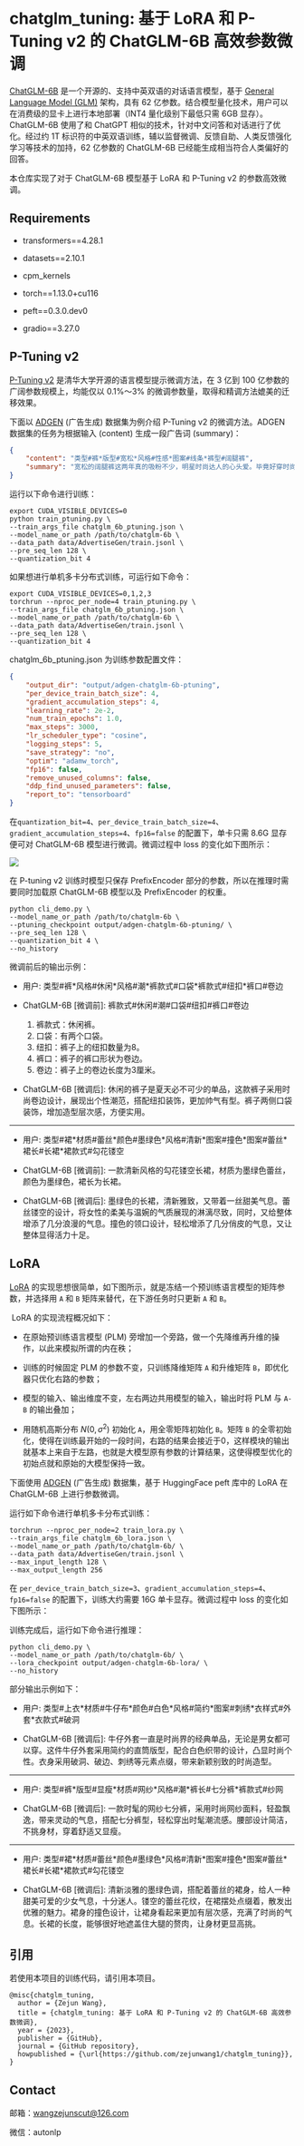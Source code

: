 # chatglm_tuning: 基于 LoRA 和 P-Tuning v2 的 ChatGLM-6B 高效参数微调

[ChatGLM-6B](https://github.com/THUDM/ChatGLM-6B) 是一个开源的、支持中英双语的对话语言模型，基于 [General Language Model (GLM)](https://github.com/THUDM/GLM) 架构，具有 62 亿参数。结合模型量化技术，用户可以在消费级的显卡上进行本地部署（INT4 量化级别下最低只需 6GB 显存）。 ChatGLM-6B 使用了和 ChatGPT 相似的技术，针对中文问答和对话进行了优化。经过约 1T 标识符的中英双语训练，辅以监督微调、反馈自助、人类反馈强化学习等技术的加持，62 亿参数的 ChatGLM-6B 已经能生成相当符合人类偏好的回答。

本仓库实现了对于 ChatGLM-6B 模型基于 LoRA 和 P-Tuning v2 的参数高效微调。

## Requirements

- transformers==4.28.1

- datasets==2.10.1

- cpm_kernels

- torch==1.13.0+cu116

- peft==0.3.0.dev0

- gradio==3.27.0

## P-Tuning v2

[P-Tuning v2](https://github.com/THUDM/P-tuning-v2) 是清华大学开源的语言模型提示微调方法，在 3 亿到 100 亿参数的广阔参数规模上，均能仅以 0.1%～3% 的微调参数量，取得和精调方法媲美的迁移效果。

下面以 [ADGEN](https://aclanthology.org/D19-1321.pdf) (广告生成) 数据集为例介绍 P-Tuning v2 的微调方法。ADGEN 数据集的任务为根据输入 (content) 生成一段广告词 (summary)：

```json
{
    "content": "类型#裤*版型#宽松*风格#性感*图案#线条*裤型#阔腿裤", 
    "summary": "宽松的阔腿裤这两年真的吸粉不少，明星时尚达人的心头爱。毕竟好穿时尚，谁都能穿出腿长2米的效果宽松的裤腿，当然是遮肉小能手啊。上身随性自然不拘束，面料亲肤舒适贴身体验感棒棒哒。系带部分增加设计看点，还让单品的设计感更强。腿部线条若隐若现的，性感撩人。颜色敲温柔的，与裤子本身所呈现的风格有点反差萌。"
}
```

运行以下命令进行训练：

```shell
export CUDA_VISIBLE_DEVICES=0
python train_ptuning.py \
--train_args_file chatglm_6b_ptuning.json \
--model_name_or_path /path/to/chatglm-6b \
--data_path data/AdvertiseGen/train.jsonl \
--pre_seq_len 128 \
--quantization_bit 4
```

如果想进行单机多卡分布式训练，可运行如下命令：

```shell
export CUDA_VISIBLE_DEVICES=0,1,2,3
torchrun --nproc_per_node=4 train_ptuning.py \
--train_args_file chatglm_6b_ptuning.json \
--model_name_or_path /path/to/chatglm-6b \
--data_path data/AdvertiseGen/train.jsonl \
--pre_seq_len 128 \
--quantization_bit 4
```

chatglm_6b_ptuning.json 为训练参数配置文件：

```json
{
    "output_dir": "output/adgen-chatglm-6b-ptuning",
    "per_device_train_batch_size": 4,
    "gradient_accumulation_steps": 4,
    "learning_rate": 2e-2,
    "num_train_epochs": 1.0,
    "max_steps": 3000,
    "lr_scheduler_type": "cosine",
    "logging_steps": 5,
    "save_strategy": "no",
    "optim": "adamw_torch",
    "fp16": false,
    "remove_unused_columns": false,
    "ddp_find_unused_parameters": false,
    "report_to": "tensorboard"
}
```

在`quantization_bit=4`、`per_device_train_batch_size=4`、`gradient_accumulation_steps=4`、`fp16=false` 的配置下，单卡只需 8.6G 显存便可对 ChatGLM-6B 模型进行微调。微调过程中 loss 的变化如下图所示：

![](images/ptuning_loss.png)

在 P-tuning v2 训练时模型只保存 PrefixEncoder 部分的参数，所以在推理时需要同时加载原 ChatGLM-6B 模型以及 PrefixEncoder 的权重。

```shell
python cli_demo.py \
--model_name_or_path /path/to/chatglm-6b \
--ptuning_checkpoint output/adgen-chatglm-6b-ptuning/ \
--pre_seq_len 128 \
--quantization_bit 4 \
--no_history
```

微调前后的输出示例：

- 用户: 类型#裤\*风格#休闲\*风格#潮\*裤款式#口袋\*裤款式#纽扣\*裤口#卷边

- ChatGLM-6B [微调前]: 裤款式#休闲#潮#口袋#纽扣#裤口#卷边
  
  1. 裤款式：休闲裤。
  2. 口袋：有两个口袋。
  3. 纽扣：裤子上的纽扣数量为8。
  4. 裤口：裤子的裤口形状为卷边。
  5. 卷边：裤子上的卷边长度为3厘米。

- ChatGLM-6B [微调后]: 休闲的裤子是夏天必不可少的单品，这款裤子采用时尚卷边设计，展现出个性潮范，搭配纽扣装饰，更加帅气有型。裤子两侧口袋装饰，增加造型层次感，方便实用。
***

- 用户: 类型#裙\*材质#蕾丝\*颜色#墨绿色\*风格#清新\*图案#撞色\*图案#蕾丝\*裙长#长裙\*裙款式#勾花镂空

- ChatGLM-6B [微调前]: 一款清新风格的勾花镂空长裙，材质为墨绿色蕾丝，颜色为墨绿色，裙长为长裙。

- ChatGLM-6B [微调后]: 墨绿色的长裙，清新雅致，又带着一丝甜美气息。蕾丝镂空的设计，将女性的柔美与温婉的气质展现的淋漓尽致，同时，又给整体增添了几分浪漫的气息。撞色的领口设计，轻松增添了几分俏皮的气息，又让整体显得活力十足。

## LoRA

[LoRA](https://github.com/microsoft/LoRA) 的实现思想很简单，如下图所示，就是冻结一个预训练语言模型的矩阵参数，并选择用 `A` 和 `B` 矩阵来替代，在下游任务时只更新 `A` 和 `B`。

 LoRA 的实现流程概况如下：

- 在原始预训练语言模型 (PLM) 旁增加一个旁路，做一个先降维再升维的操作，以此来模拟所谓的内在秩；

- 训练的时候固定 PLM 的参数不变，只训练降维矩阵 `A` 和升维矩阵 `B`，即优化器只优化右路的参数；

- 模型的输入、输出维度不变，左右两边共用模型的输入，输出时将 PLM 与 `A-B` 的输出叠加；

- 用随机高斯分布 $N(0,\sigma^2)$ 初始化 `A`，用全零矩阵初始化 `B`。矩阵 `B` 的全零初始化，使得在训练最开始的一段时间，右路的结果会接近于0，这样模块的输出就基本上来自于左路，也就是大模型原有参数的计算结果，这使得模型优化的初始点就和原始的大模型保持一致。

下面使用 [ADGEN](https://aclanthology.org/D19-1321.pdf) (广告生成) 数据集，基于 HuggingFace peft 库中的 LoRA 在 ChatGLM-6B 上进行参数微调。

运行如下命令进行单机多卡分布式训练：

```shell
torchrun --nproc_per_node=2 train_lora.py \
--train_args_file chatglm_6b_lora.json \
--model_name_or_path /path/to/chatglm-6b/ \
--data_path data/AdvertiseGen/train.jsonl \
--max_input_length 128 \
--max_output_length 256
```

在 `per_device_train_batch_size=3`、`gradient_accumulation_steps=4`、`fp16=false` 的配置下，训练大约需要 16G 单卡显存。微调过程中 loss 的变化如下图所示：

训练完成后，运行如下命令进行推理：

```shell
python cli_demo.py \
--model_name_or_path /path/to/chatglm-6b/ \
--lora_checkpoint output/adgen-chatglm-6b-lora/ \
--no_history
```

部分输出示例如下：

- 用户: 类型#上衣\*材质#牛仔布\*颜色#白色\*风格#简约\*图案#刺绣\*衣样式#外套\*衣款式#破洞

- ChatGLM-6B [微调后]: 牛仔外套一直是时尚界的经典单品，无论是男女都可以穿。这件牛仔外套采用简约的直筒版型，配合白色织带的设计，凸显时尚个性。衣身采用破洞、破边、刺绣等元素点缀，带来新颖别致的时尚造型。
***

- 用户: 类型#裤\*版型#显瘦\*材质#网纱\*风格#潮\*裤长#七分裤\*裤款式#纱网

- ChatGLM-6B [微调后]: 一款时髦的网纱七分裤，采用时尚网纱面料，轻盈飘逸，带来灵动的气息，搭配七分裤型，轻松穿出时髦潮流感。腰部设计简洁，不挑身材，穿着舒适又显瘦。
***

- 用户: 类型#裙\*材质#蕾丝\*颜色#墨绿色\*风格#清新\*图案#撞色\*图案#蕾丝\*裙长#长裙\*裙款式#勾花镂空

- ChatGLM-6B [微调后]: 清新淡雅的墨绿色调，搭配着蕾丝的裙身，给人一种甜美可爱的少女气息，十分迷人。镂空的蕾丝花纹，在裙摆处点缀着，散发出优雅的魅力。裙身的撞色设计，让裙身看起来更加有层次感，充满了时尚的气息。长裙的长度，能够很好地遮盖住大腿的赘肉，让身材更显高挑。

## 引用

若使用本项目的训练代码，请引用本项目。

```
@misc{chatglm_tuning,
  author = {Zejun Wang},
  title = {chatglm_tuning: 基于 LoRA 和 P-Tuning v2 的 ChatGLM-6B 高效参数微调},
  year = {2023},
  publisher = {GitHub},
  journal = {GitHub repository},
  howpublished = {\url{https://github.com/zejunwang1/chatglm_tuning}},
}
```

## Contact

邮箱：[wangzejunscut@126.com](mailto:wangzejunscut@126.com)

微信：autonlp
